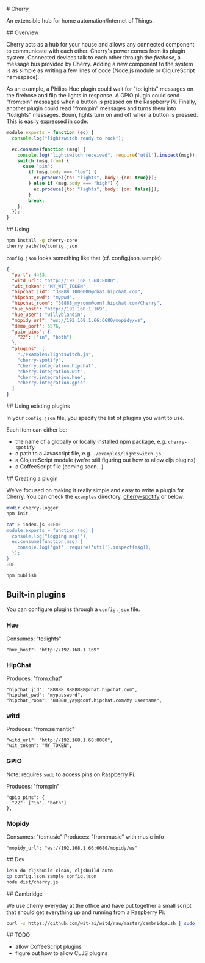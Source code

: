 # Cherry

An extensible hub for home automation/Internet of Things.

## Overview

Cherry acts as a hub for your house and allows any connected component to communicate with each other. Cherry's power comes from its plugin system. Connected devices talk to each other through the _firehose_, a message bus provided by Cherry. Adding a new component to the system is as simple as writing a few lines of code (Node.js module or ClojureScript namespace).

As an example, a Philips Hue plugin could wait for "to:lights" messages on the firehose and flip the lights in response. A GPIO plugin could send "from:pin" messages when a button is pressed on the Raspberry Pi. Finally, another plugin could read "from:pin" messages and turns them into "to:lights" messages. Boum, lights turn on and off when a button is pressed. This is easily expressed in code:

```javascript
module.exports = function (ec) {
  console.log("lightswitch ready to rock");

  ec.consume(function (msg) {
    console.log("lightswitch received", require('util').inspect(msg));
    switch (msg.from) {
      case "pin":
        if (msg.body === "low") {
          ec.produce({to: "lights", body: {on: true}});
        } else if (msg.body === "high") {
          ec.produce({to: "lights", body: {on: false}});
        }
        break;
    };
  });
}
```

## Using

```bash
npm install -g cherry-core
cherry path/to/config.json
```

`config.json` looks something like that (cf. config.json.sample):

```json
{
  "port": 4433,
  "witd_url": "http://192.168.1.68:8080",
  "wit_token": "MY_WIT_TOKEN",
  "hipchat_jid": "38888_1000000@chat.hipchat.com",
  "hipchat_pwd": "mypwd",
  "hipchat_room": "38888_myroom@conf.hipchat.com/Cherry",
  "hue_host": "http://192.168.1.169",
  "hue_user": "willyblandin",
  "mopidy_url": "ws://192.168.1.66:6680/mopidy/ws",
  "demo_port": 5576,
  "gpio_pins": {
    "22": ["in", "both"]
  },
  "plugins": [
    "./examples/lightswitch.js",
    "cherry-spotify",
    "cherry.integration.hipchat",
    "cherry.integration.wit",
    "cherry.integration.hue",
    "cherry.integration.gpio"
  ]
}
```

## Using existing plugins

In your `config.json` file, you specify the list of plugins you want to use.

Each item can either be:
- the name of a globally or locally installed npm package, e.g. `cherry-spotify`
- a path to a Javascript file, e.g. `./examples/lightswitch.js`
- a ClojureScript module (we're still figuring out how to allow cljs plugins)
- a CoffeeScript file (coming soon...)

## Creating a plugin

We've focused on making it really simple and easy to write a plugin for Cherry.
You can check the `examples` directory, [cherry-spotify](https://github.com/wit-ai/cherry-spotify) or below:

```bash
mkdir cherry-logger
npm init

cat > index.js <<EOF
module.exports = function (ec) {
  console.log("logging msg!");
  ec.consume(function(msg) {
    console.log("got", require('util').inspect(msg));
  });
}
EOF

npm publish
```

## Built-in plugins

You can configure plugins through a `config.json` file.

### Hue

Consumes: "to:lights"

```
"hue_host": "http://192.168.1.169"
```

### HipChat

Produces: "from:chat"

```
"hipchat_jid": "88888_8888888@chat.hipchat.com",
"hipchat_pwd": "mypassword",
"hipchat_room": "88888_yay@conf.hipchat.com/My Username",
```

### witd

Produces: "from:semantic"

```
"witd_url": "http://192.168.1.68:8080",
"wit_token": "MY_TOKEN",
```

### GPIO

Note: requires `sudo` to access pins on Raspberry Pi.

Produces: "from:pin"

```
"gpio_pins": {
  "22": ["in", "both"]
},
```

### Mopidy

Consumes: "to:music"
Produces: "from:music" with music info

```
"mopidy_url": "ws://192.168.1.66:6680/mopidy/ws"
```

## Dev

```bash
lein do cljsbuild clean, cljsbuild auto
cp config.json.sample config.json
node dist/cherry.js
```

## Cambridge

We use cherry everyday at the office and have put together a small script that should get everything up and running from a Raspberry Pi:

```bash
curl -s https://github.com/wit-ai/witd/raw/master/cambridge.sh | sudo -E sh
```

## TODO

- allow CoffeeScript plugins
- figure out how to allow CLJS plugins
